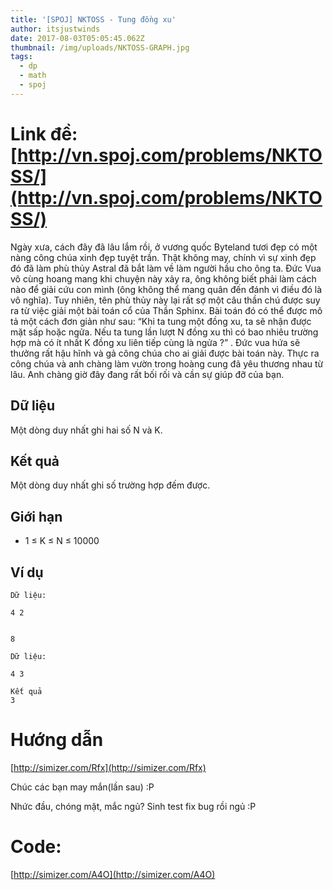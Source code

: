 ```yaml
---
title: '[SPOJ] NKTOSS - Tung đồng xu'
author: itsjustwinds
date: 2017-08-03T05:05:45.062Z
thumbnail: /img/uploads/NKTOSS-GRAPH.jpg
tags:
  - dp
  - math
  - spoj
---
```

# Link đề:[http://vn.spoj.com/problems/NKTOSS/](http://vn.spoj.com/problems/NKTOSS/)

Ngày xưa, cách đây đã lâu lắm rồi, ở vương quốc Byteland tươi đẹp có một nàng công chúa xinh đẹp tuyệt trần. Thật không may, chính vì sự xinh đẹp đó đã làm phù thủy Astral đã bắt làm về làm người hầu cho ông ta. Đức Vua vô cùng hoang mang khi chuyện này xảy ra, ông không biết phải làm cách nào để giải cứu con mình \(ông không thể mang quân đến đánh vì điều đó là vô nghĩa\). Tuy nhiên, tên phù thủy này lại rất sợ một câu thần chú được suy ra từ việc giải một bài toán cổ của Thần Sphinx. Bài toán đó có thể được mô tả một cách đơn giản như sau: “Khi ta tung một đồng xu, ta sẽ nhận được mặt sấp hoặc ngửa. Nếu ta tung lần lượt N đồng xu thì có bao nhiêu trường hợp mà có ít nhất K đồng xu liên tiếp cùng là ngửa ?” . Đức vua hứa sẽ thưởng rất hậu hĩnh và gả công chúa cho ai giải được bài toán này. Thực ra công chúa và anh chàng làm vườn trong hoàng cung đã yêu thương nhau từ lâu. Anh chàng giờ đây đang rất bối rối và cần sự giúp đỡ của bạn.

## Dữ liệu

Một dòng duy nhất ghi hai số N và K.

## Kết quả

Một dòng duy nhất ghi số trường hợp đếm được.

## Giới hạn
* 1 ≤ K ≤ N ≤ 10000

## Ví dụ

```
Dữ liệu:

4 2

    
8
```

```
Dữ liệu:

4 3

Kết quả
3
```


# Hướng dẫn 

[http://simizer.com/Rfx](http://simizer.com/Rfx)

Chúc các bạn may mắn(lần sau) :P

Nhức đầu, chóng mặt, mắc ngủ?
Sinh test fix bug rồi ngủ :P

# Code: 

[http://simizer.com/A4O](http://simizer.com/A4O)


